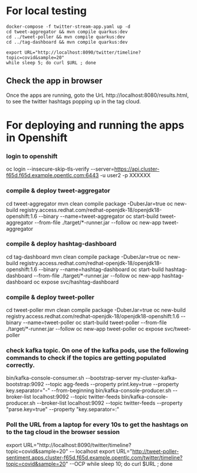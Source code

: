 # For local testing
```
docker-compose -f twitter-stream-app.yaml up -d
cd tweet-aggregator && mvn compile quarkus:dev
cd ../tweet-poller && mvn compile quarkus:dev
cd ../tag-dashboard && mvn compile quarkus:dev
```

```
export URL="http://localhost:8090/twitter/timeline?topic=covid&sample=20"
while sleep 5; do curl $URL ; done
```

## Check the app in browser
Once the apps are running, goto the UrL http://localhost:8080/results.html, to see the twitter hashtags popping up in the tag cloud.

# For deploying and running the apps in Openshift
### login to openshift
oc login --insecure-skip-tls-verify --server=https://api.cluster-f65d.f65d.example.opentlc.com:6443 -u user2 -p XXXXXX

### compile & deploy tweet-aggregator 
cd tweet-aggregator
mvn clean compile package -DuberJar=true
oc new-build registry.access.redhat.com/redhat-openjdk-18/openjdk18-openshift:1.6 --binary --name=tweet-aggregator
oc start-build tweet-aggregator --from-file ./target/*-runner.jar --follow
oc new-app tweet-aggregator 

### compile & deploy hashtag-dashboard
cd tag-dashboard
mvn clean compile package -DuberJar=true
oc new-build registry.access.redhat.com/redhat-openjdk-18/openjdk18-openshift:1.6 --binary --name=hashtag-dashboard
oc start-build hashtag-dashboard --from-file ./target/*-runner.jar --follow
oc new-app hashtag-dashboard 
oc expose svc/hashtag-dashboard 

### compile & deploy tweet-poller
cd tweet-poller
mvn clean compile package -DuberJar=true
oc new-build registry.access.redhat.com/redhat-openjdk-18/openjdk18-openshift:1.6 --binary --name=tweet-poller
oc start-build tweet-poller --from-file ./target/*-runner.jar --follow
oc new-app tweet-poller
oc expose svc/tweet-poller

### check kafka topic. On one of the kafka pods, use the following commands to check if the topics are getting populated correctly. 
bin/kafka-console-consumer.sh --bootstrap-server my-cluster-kafka-bootstrap:9092 --topic agg-feeds --property print.key=true --property key.separator="-" --from-beginning
bin/kafka-console-producer.sh --broker-list localhost:9092 --topic twitter-feeds
bin/kafka-console-producer.sh --broker-list localhost:9092 --topic twitter-feeds --property "parse.key=true" --property "key.separator=:"

### Poll the URL from a laptop for every 10s to get the hashtags on to the tag cloud in the browser session
export URL="http://localhost:8090/twitter/timeline?topic=covid&sample=20" -- localhost
export URL="http://tweet-poller-sentiment.apps.cluster-f65d.f65d.example.opentlc.com/twitter/timeline?topic=covid&sample=20" --OCP
while sleep 10; do curl $URL ; done 
